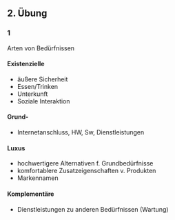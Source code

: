 ## 2. Übung

### 1

Arten von Bedürfnissen

#### Existenzielle

- äußere Sicherheit
- Essen/Trinken
- Unterkunft
- Soziale Interaktion

#### Grund-

- Internetanschluss, HW, Sw, Dienstleistungen

#### Luxus

- hochwertigere Alternativen f. Grundbedürfnisse
- komfortablere Zusatzeigenschaften v. Produkten
- Markennamen

#### Komplementäre

- Dienstleistungen zu anderen Bedürfnissen (Wartung)
